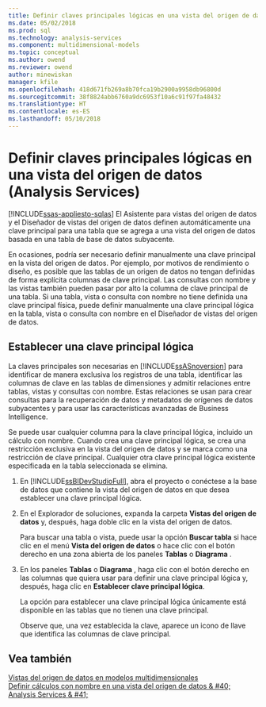 ```yaml
---
title: Definir claves principales lógicas en una vista del origen de datos (Analysis Services) | Documentos de Microsoft
ms.date: 05/02/2018
ms.prod: sql
ms.technology: analysis-services
ms.component: multidimensional-models
ms.topic: conceptual
ms.author: owend
ms.reviewer: owend
author: minewiskan
manager: kfile
ms.openlocfilehash: 418d671fb269a8b70fca19b2900a9958db96800d
ms.sourcegitcommit: 38f8824abb6760a9dc6953f10a6c91f97fa48432
ms.translationtype: HT
ms.contentlocale: es-ES
ms.lasthandoff: 05/10/2018
---
```

# <a name="define-logical-primary-keys-in-a-data-source-view-analysis-services"></a>Definir claves principales lógicas en una vista del origen de datos (Analysis Services)
[!INCLUDE[ssas-appliesto-sqlas](../../includes/ssas-appliesto-sqlas.md)]
  El Asistente para vistas del origen de datos y el Diseñador de vistas del origen de datos definen automáticamente una clave principal para una tabla que se agrega a una vista del origen de datos basada en una tabla de base de datos subyacente.  
  
 En ocasiones, podría ser necesario definir manualmente una clave principal en la vista del origen de datos. Por ejemplo, por motivos de rendimiento o diseño, es posible que las tablas de un origen de datos no tengan definidas de forma explícita columnas de clave principal. Las consultas con nombre y las vistas también pueden pasar por alto la columna de clave principal de una tabla. Si una tabla, vista o consulta con nombre no tiene definida una clave principal física, puede definir manualmente una clave principal lógica en la tabla, vista o consulta con nombre en el Diseñador de vistas del origen de datos.  
  
## <a name="set-a-logical-primary-key"></a>Establecer una clave principal lógica  
 La claves principales son necesarias en [!INCLUDE[ssASnoversion](../../includes/ssasnoversion-md.md)] para identificar de manera exclusiva los registros de una tabla, identificar las columnas de clave en las tablas de dimensiones y admitir relaciones entre tablas, vistas y consultas con nombre. Estas relaciones se usan para crear consultas para la recuperación de datos y metadatos de orígenes de datos subyacentes y para usar las características avanzadas de Business Intelligence.  
  
 Se puede usar cualquier columna para la clave principal lógica, incluido un cálculo con nombre. Cuando crea una clave principal lógica, se crea una restricción exclusiva en la vista del origen de datos y se marca como una restricción de clave principal. Cualquier otra clave principal lógica existente especificada en la tabla seleccionada se elimina.  
  
1.  En [!INCLUDE[ssBIDevStudioFull](../../includes/ssbidevstudiofull-md.md)], abra el proyecto o conéctese a la base de datos que contiene la vista del origen de datos en que desea establecer una clave principal lógica.  
  
2.  En el Explorador de soluciones, expanda la carpeta **Vistas del origen de datos** y, después, haga doble clic en la vista del origen de datos.  
  
     Para buscar una tabla o vista, puede usar la opción **Buscar tabla** si hace clic en el menú **Vista del origen de datos**  o hace clic con el botón derecho en una zona abierta de los paneles **Tablas** o **Diagrama** .  
  
3.  En los paneles **Tablas** o **Diagrama** , haga clic con el botón derecho en las columnas que quiera usar para definir una clave principal lógica y, después, haga clic en **Establecer clave principal lógica**.  
  
     La opción para establecer una clave principal lógica únicamente está disponible en las tablas que no tienen una clave principal.  
  
     Observe que, una vez establecida la clave, aparece un icono de llave que identifica las columnas de clave principal.  
  
## <a name="see-also"></a>Vea también  
 [Vistas del origen de datos en modelos multidimensionales](../../analysis-services/multidimensional-models/data-source-views-in-multidimensional-models.md)   
 [Definir cálculos con nombre en una vista del origen de datos & #40; Analysis Services & #41;](../../analysis-services/multidimensional-models/define-named-calculations-in-a-data-source-view-analysis-services.md)  
  
  
